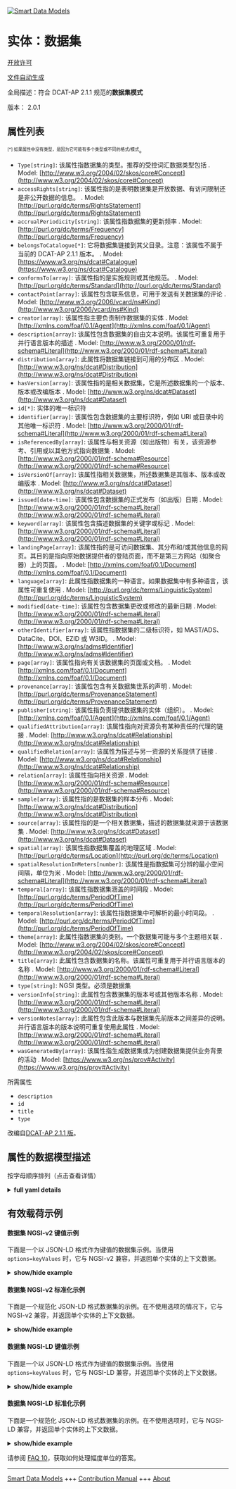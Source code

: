 <!-- 10-Header -->  
[![Smart Data Models](https://smartdatamodels.org/wp-content/uploads/2022/01/SmartDataModels_logo.png "Logo")](https://smartdatamodels.org)  
实体：数据集  
======<!-- /10-Header -->  
<!-- 15-License -->  
[开放许可](https://github.com/smart-data-models//dataModel.DCAT-AP/blob/master/Dataset/LICENSE.md)  
[文件自动生成](https://docs.google.com/presentation/d/e/2PACX-1vTs-Ng5dIAwkg91oTTUdt8ua7woBXhPnwavZ0FxgR8BsAI_Ek3C5q97Nd94HS8KhP-r_quD4H0fgyt3/pub?start=false&loop=false&delayms=3000#slide=id.gb715ace035_0_60)  
<!-- /15-License -->  
<!-- 20-Description -->  
全局描述：符合 DCAT-AP 2.1.1 规范的**数据集模式**  
版本： 2.0.1  
<!-- /20-Description -->  
<!-- 30-PropertiesList -->  

## 属性列表  

<sup><sub>[*] 如果属性中没有类型，是因为它可能有多个类型或不同的格式/模式</sub></sup>。  
- `Type[string]`: 该属性指数据集的类型。推荐的受控词汇数据类型包括  . Model: [http://www.w3.org/2004/02/skos/core#Concept](http://www.w3.org/2004/02/skos/core#Concept)- `accessRights[string]`: 该属性指的是表明数据集是开放数据、有访问限制还是非公开数据的信息。  . Model: [http://purl.org/dc/terms/RightsStatement](http://purl.org/dc/terms/RightsStatement)- `accrualPeriodicity[string]`: 该属性指数据集的更新频率  . Model: [http://purl.org/dc/terms/Frequency](http://purl.org/dc/terms/Frequency)- `belongsToCatalogue[*]`: 它将数据集链接到其父目录。注意：该属性不属于当前的 DCAT-AP 2.1.1 版本。  . Model: [https://www.w3.org/ns/dcat#Catalogue](https://www.w3.org/ns/dcat#Catalogue)- `conformsTo[array]`: 该属性指的是实施规则或其他规范。  . Model: [http://purl.org/dc/terms/Standard](http://purl.org/dc/terms/Standard)- `contactPoint[array]`: 该属性包含联系信息，可用于发送有关数据集的评论  . Model: [http://www.w3.org/2006/vcard/ns#Kind](http://www.w3.org/2006/vcard/ns#Kind)- `creator[array]`: 该属性指主要负责制作数据集的实体  . Model: [http://xmlns.com/foaf/0.1/Agent](http://xmlns.com/foaf/0.1/Agent)- `description[array]`: 该属性包含数据集的自由文本说明。该属性可重复用于并行语言版本的描述  . Model: [http://www.w3.org/2000/01/rdf-schema#Literal](http://www.w3.org/2000/01/rdf-schema#Literal)- `distribution[array]`: 此属性将数据集链接到可用的分布区  . Model: [http://www.w3.org/ns/dcat#Distribution](http://www.w3.org/ns/dcat#Distribution)- `hasVersion[array]`: 该属性指的是相关数据集，它是所述数据集的一个版本、版本或改编版本  . Model: [http://www.w3.org/ns/dcat#Dataset](http://www.w3.org/ns/dcat#Dataset)- `id[*]`: 实体的唯一标识符  - `identifier[array]`: 该属性包含数据集的主要标识符，例如 URI 或目录中的其他唯一标识符  . Model: [http://www.w3.org/2000/01/rdf-schema#Literal](http://www.w3.org/2000/01/rdf-schema#Literal)- `isReferencedBy[array]`: 该属性与相关资源（如出版物）有关，该资源参考、引用或以其他方式指向数据集  . Model: [http://www.w3.org/2000/01/rdf-schema#Resource](http://www.w3.org/2000/01/rdf-schema#Resource)- `isVersionOf[array]`: 该属性指相关数据集，所述数据集是其版本、版本或改编版本  . Model: [http://www.w3.org/ns/dcat#Dataset](http://www.w3.org/ns/dcat#Dataset)- `issued[date-time]`: 该属性包含数据集的正式发布（如出版）日期  . Model: [http://www.w3.org/2000/01/rdf-schema#Literal](http://www.w3.org/2000/01/rdf-schema#Literal)- `keyword[array]`: 该属性包含描述数据集的关键字或标记  . Model: [http://www.w3.org/2000/01/rdf-schema#Literal](http://www.w3.org/2000/01/rdf-schema#Literal)- `landingPage[array]`: 该属性指的是可访问数据集、其分布和/或其他信息的网页。其目的是指向原始数据提供者的登陆页面，而不是第三方网站（如聚合器）上的页面。  . Model: [http://xmlns.com/foaf/0.1/Document](http://xmlns.com/foaf/0.1/Document)- `language[array]`: 此属性指数据集的一种语言。如果数据集中有多种语言，该属性可重复使用  . Model: [http://purl.org/dc/terms/LinguisticSystem](http://purl.org/dc/terms/LinguisticSystem)- `modified[date-time]`: 该属性包含数据集更改或修改的最新日期  . Model: [http://www.w3.org/2000/01/rdf-schema#Literal](http://www.w3.org/2000/01/rdf-schema#Literal)- `otherIdentifier[array]`: 该属性指数据集的二级标识符，如 MAST/ADS、DataCite、DOI、EZID 或 W3ID。  . Model: [http://www.w3.org/ns/adms#Identifier](http://www.w3.org/ns/adms#Identifier)- `page[array]`: 该属性指向有关该数据集的页面或文档。  . Model: [http://xmlns.com/foaf/0.1/Document](http://xmlns.com/foaf/0.1/Document)- `provenance[array]`: 该属性包含有关数据集世系的声明  . Model: [http://purl.org/dc/terms/ProvenanceStatement](http://purl.org/dc/terms/ProvenanceStatement)- `publisher[string]`: 该属性指负责提供数据集的实体（组织）。  . Model: [http://xmlns.com/foaf/0.1/Agent](http://xmlns.com/foaf/0.1/Agent)- `qualifiedAttribution[array]`: 该属性指向对资源负有某种责任的代理的链接  . Model: [http://www.w3.org/ns/dcat#Relationship](http://www.w3.org/ns/dcat#Relationship)- `qualifiedRelation[array]`: 该属性为描述与另一资源的关系提供了链接  . Model: [http://www.w3.org/ns/dcat#Relationship](http://www.w3.org/ns/dcat#Relationship)- `relation[array]`: 该属性指向相关资源  . Model: [http://www.w3.org/2000/01/rdf-schema#Resource](http://www.w3.org/2000/01/rdf-schema#Resource)- `sample[array]`: 该属性指的是数据集的样本分布  . Model: [http://www.w3.org/ns/dcat#Distribution](http://www.w3.org/ns/dcat#Distribution)- `source[array]`: 该属性指的是一个相关数据集，描述的数据集就来源于该数据集  . Model: [http://www.w3.org/ns/dcat#Dataset](http://www.w3.org/ns/dcat#Dataset)- `spatial[array]`: 该属性指数据集覆盖的地理区域  . Model: [http://purl.org/dc/terms/Location](http://purl.org/dc/terms/Location)- `spatialResolutionInMeters[number]`: 该属性是指数据集可分辨的最小空间间隔，单位为米  . Model: [http://www.w3.org/2000/01/rdf-schema#Literal](http://www.w3.org/2000/01/rdf-schema#Literal)- `temporal[array]`: 该属性指数据集涵盖的时间段  . Model: [http://purl.org/dc/terms/PeriodOfTime](http://purl.org/dc/terms/PeriodOfTime)- `temporalResolution[array]`: 该属性指数据集中可解析的最小时间段。  . Model: [http://purl.org/dc/terms/PeriodOfTime](http://purl.org/dc/terms/PeriodOfTime)- `theme[array]`: 此属性指数据集的类别。一个数据集可能与多个主题相关联  . Model: [http://www.w3.org/2004/02/skos/core#Concept](http://www.w3.org/2004/02/skos/core#Concept)- `title[array]`: 此属性包含数据集的名称。该属性可重复用于并行语言版本的名称  . Model: [http://www.w3.org/2000/01/rdf-schema#Literal](http://www.w3.org/2000/01/rdf-schema#Literal)- `type[string]`: NGSI 类型。必须是数据集  - `versionInfo[string]`: 此属性包含数据集的版本号或其他版本名称  . Model: [http://www.w3.org/2000/01/rdf-schema#Literal](http://www.w3.org/2000/01/rdf-schema#Literal)- `versionNotes[array]`: 此属性包含此版本与数据集先前版本之间差异的说明。并行语言版本的版本说明可重复使用此属性  . Model: [http://www.w3.org/2000/01/rdf-schema#Literal](http://www.w3.org/2000/01/rdf-schema#Literal)- `wasGeneratedBy[array]`: 该属性指生成数据集或为创建数据集提供业务背景的活动  . Model: [https://www.w3.org/ns/prov#Activity](https://www.w3.org/ns/prov#Activity)<!-- /30-PropertiesList -->  
<!-- 35-RequiredProperties -->  
所需属性  
- `description`  - `id`  - `title`  - `type`  <!-- /35-RequiredProperties -->  
<!-- 40-RequiredProperties -->  
改编自[DCAT-AP 2.1.1 版](https://joinup.ec.europa.eu/collection/semantic-interoperability-community-semic/solution/dcat-application-profile-data-portals-europe/release/211)。  
<!-- /40-RequiredProperties -->  
<!-- 50-DataModelHeader -->  
## 属性的数据模型描述  
按字母顺序排列（点击查看详情）  
<!-- /50-DataModelHeader -->  
<!-- 60-ModelYaml -->  
<details><summary><strong>full yaml details</strong></summary>    
```yaml  
Dataset:    
  description: Dataset Schema meeting DCAT-AP 2.1.1 specification    
  properties:    
    Type:    
      description: This property refers to the type of the Dataset. A recommended controlled vocabulary data-type is foreseen    
      type: string    
      x-ngsi:    
        model: "http://www.w3.org/2004/02/skos/core#Concept"    
        type: Property    
    accessRights:    
      description: 'This property refers to information that indicates whether the Dataset is open data, has access restrictions or is not public'    
      type: string    
      x-ngsi:    
        model: http://purl.org/dc/terms/RightsStatement    
        type: Property    
    accrualPeriodicity:    
      description: This property refers to the frequency at which the Dataset is updated    
      type: string    
      x-ngsi:    
        model: http://purl.org/dc/terms/Frequency    
        type: Property    
    belongsToCatalogue:    
      anyOf:    
        - description: Link to the catalogue    
          maxLength: 256    
          minLength: 1    
          pattern: ^[\w\-\.\{\}\$\+\*\[\]`|~^@!,:\\]+$    
          type: string    
          x-ngsi:    
            type: Property    
        - description: Link to the catalogue    
          format: uri    
          type: string    
          x-ngsi:    
            type: Property    
      description: 'It links the Dataset to its parent Catalogue. Note: this attribute does not belong to the current version of DCAT-AP, 2.1.1'    
      x-ngsi:    
        model: "https://www.w3.org/ns/dcat#Catalogue"    
        type: Relationship    
    conformsTo:    
      description: 'This property refers to an implementing rule or other specification. '    
      items:    
        description: Every rule or specification applicable    
        type: string    
        x-ngsi:    
          type: Property    
      type: array    
      x-ngsi:    
        model: http://purl.org/dc/terms/Standard    
        type: Property    
    contactPoint:    
      description: This property contains contact information that can be used for sending comments about the Dataset    
      items:    
        description: Every contact element    
        type: string    
        x-ngsi:    
          type: Property    
      type: array    
      x-ngsi:    
        model: "http://www.w3.org/2006/vcard/ns#Kind"    
        type: Property    
    creator:    
      description: This property refers to the entity primarily responsible for producing the dataset    
      items:    
        description: Every creator included    
        type: string    
        x-ngsi:    
          type: Property    
      type: array    
      x-ngsi:    
        model: http://xmlns.com/foaf/0.1/Agent    
        type: Property    
    description:    
      description: This property contains a free-text account of the Dataset. This property can be repeated for parallel language versions of the description    
      items:    
        description: Every description in a language    
        type: string    
        x-ngsi:    
          type: Property    
      type: array    
      x-ngsi:    
        model: "http://www.w3.org/2000/01/rdf-schema#Literal"    
        type: Property    
    distribution:    
      description: This property links the Dataset to an available Distribution    
      items:    
        anyOf:    
          - description: Every link to a distribution    
            maxLength: 256    
            minLength: 1    
            pattern: ^[\w\-\.\{\}\$\+\*\[\]`|~^@!,:\\]+$    
            type: string    
            x-ngsi:    
              type: Property    
          - description: Every link to a distribution    
            format: uri    
            type: string    
            x-ngsi:    
              type: Property    
      type: array    
      x-ngsi:    
        model: "http://www.w3.org/ns/dcat#Distribution"    
        type: Relationship    
    hasVersion:    
      description: 'This property refers to a related Dataset that is a version, edition, or adaptation of the described Dataset'    
      items:    
        description: Every version of the related datasets    
        format: uri    
        type: string    
        x-ngsi:    
          type: Property    
      type: array    
      x-ngsi:    
        model: "http://www.w3.org/ns/dcat#Dataset"    
        type: Property    
    id:    
      anyOf:    
        - description: Identifier format of any NGSI entity    
          maxLength: 256    
          minLength: 1    
          pattern: ^[\w\-\.\{\}\$\+\*\[\]`|~^@!,:\\]+$    
          type: string    
          x-ngsi:    
            type: Property    
        - description: Identifier format of any NGSI entity    
          format: uri    
          type: string    
          x-ngsi:    
            type: Property    
      description: Unique identifier of the entity    
      x-ngsi:    
        type: Property    
    identifier:    
      description: 'This property contains the main identifier for the Dataset, e.g. the URI or other unique identifier in the context of the Catalogue'    
      items:    
        description: Every identifier of the dataset    
        format: uri    
        type: string    
        x-ngsi:    
          type: Property    
      type: array    
      x-ngsi:    
        model: "http://www.w3.org/2000/01/rdf-schema#Literal"    
        type: Property    
    isReferencedBy:    
      description: 'This property is about a related resource, such as a publication, that references, cites, or otherwise points to the dataset'    
      items:    
        description: Every resource related to the dataset    
        format: uri    
        type: string    
        x-ngsi:    
          type: Property    
      type: array    
      x-ngsi:    
        model: "http://www.w3.org/2000/01/rdf-schema#Resource"    
        type: Relationship    
    isVersionOf:    
      description: 'This property refers to a related Dataset of which the described Dataset is a version, edition, or adaptation'    
      items:    
        description: Every dataset that the current dataset is a version of it    
        format: uri    
        type: string    
        x-ngsi:    
          type: Property    
      type: array    
      x-ngsi:    
        model: "http://www.w3.org/ns/dcat#Dataset"    
        type: Property    
    issued:    
      description: 'This property contains the date of formal issuance (e.g., publication) of the Dataset'    
      format: date-time    
      type: string    
      x-ngsi:    
        model: "http://www.w3.org/2000/01/rdf-schema#Literal"    
        type: Property    
    keyword:    
      description: 'This property contains a keyword or tag, describing the Dataset'    
      items:    
        description: Every keyword tag included    
        type: string    
        x-ngsi:    
          type: Property    
      type: array    
      x-ngsi:    
        model: "http://www.w3.org/2000/01/rdf-schema#Literal"    
        type: Property    
    landingPage:    
      description: 'This property refers to a web page that provides access to the Dataset, its Distributions and/or additional information. It is intended to point to a landing page at the original data provider, not to a page on a site of a third party, such as an aggregator'    
      items:    
        description: Every web page listed    
        format: uri    
        type: string    
        x-ngsi:    
          type: Property    
      type: array    
      x-ngsi:    
        model: http://xmlns.com/foaf/0.1/Document    
        type: Property    
    language:    
      description: This property refers to a language of the Dataset. This property can be repeated if there are multiple languages in the Dataset    
      items:    
        description: Every language included    
        type: string    
        x-ngsi:    
          type: Property    
      type: array    
      x-ngsi:    
        model: http://purl.org/dc/terms/LinguisticSystem    
        type: Property    
    modified:    
      description: This property contains the most recent date on which the Dataset was changed or modified    
      format: date-time    
      type: string    
      x-ngsi:    
        model: "http://www.w3.org/2000/01/rdf-schema#Literal"    
        type: Property    
    otherIdentifier:    
      description: 'This property refers to a secondary identifier of the Dataset, such as MAST/ADS, DataCite, DOI, EZID or W3ID'    
      items:    
        description: Every additional identifier included    
        format: uri    
        type: string    
        x-ngsi:    
          type: Property    
      type: array    
      x-ngsi:    
        model: "http://www.w3.org/ns/adms#Identifier"    
        type: Property    
    page:    
      description: 'This property refers to a page or document about this Dataset. '    
      items:    
        description: Every page or document    
        format: uri    
        type: string    
        x-ngsi:    
          type: Property    
      type: array    
      x-ngsi:    
        model: http://xmlns.com/foaf/0.1/Document    
        type: Property    
    provenance:    
      description: This property contains a statement about the lineage of a Dataset    
      items:    
        description: Every lineage associated to the dataset    
        type: string    
        x-ngsi:    
          type: Property    
      type: array    
      x-ngsi:    
        model: http://purl.org/dc/terms/ProvenanceStatement    
        type: Property    
    publisher:    
      description: This property refers to an entity (organisation) responsible for making the Dataset available    
      type: string    
      x-ngsi:    
        model: http://xmlns.com/foaf/0.1/Agent    
        type: Property    
    qualifiedAttribution:    
      description: This property refers to a link to an Agent having some form of responsibility for the resource    
      items:    
        description: Every attribution included    
        type: string    
        x-ngsi:    
          type: Property    
      type: array    
      x-ngsi:    
        model: "http://www.w3.org/ns/dcat#Relationship"    
        type: Property    
    qualifiedRelation:    
      description: This property provides a link to a description of a relationship with another resource    
      items:    
        description: Every qualified relation included    
        format: uri    
        type: string    
        x-ngsi:    
          type: Property    
      type: array    
      x-ngsi:    
        model: "http://www.w3.org/ns/dcat#Relationship"    
        type: Property    
    relation:    
      description: This property refers to a related resource    
      items:    
        description: Every related resource included    
        format: uri    
        type: string    
        x-ngsi:    
          type: Property    
      type: array    
      x-ngsi:    
        model: "http://www.w3.org/2000/01/rdf-schema#Resource"    
        type: Property    
    sample:    
      description: This property refers to a sample distribution of the dataset    
      items:    
        description: Every sample included with the dataset    
        format: uri    
        type: string    
        x-ngsi:    
          type: Property    
      type: array    
      x-ngsi:    
        model: "http://www.w3.org/ns/dcat#Distribution"    
        type: Property    
    source:    
      description: This property refers to a related Dataset from which the described Dataset is derived    
      items:    
        description: Every dataset which is a source of the current dataset    
        format: uri    
        type: string    
        x-ngsi:    
          type: Property    
      type: array    
      x-ngsi:    
        model: "http://www.w3.org/ns/dcat#Dataset"    
        type: Property    
    spatial:    
      description: This property refers to a geographic region that is covered by the Dataset    
      items:    
        description: 'Geojson reference to the item. It can be Point, LineString, Polygon, MultiPoint, MultiLineString or MultiPolygon'    
        oneOf:    
          - bbox:    
              items:    
                type: number    
              minItems: 4    
              type: array    
            coordinates:    
              items:    
                type: number    
              minItems: 2    
              type: array    
            type:    
              enum:    
                - Point    
              type: string    
          - bbox:    
              items:    
                type: number    
              minItems: 4    
              type: array    
            coordinates:    
              items:    
                items:    
                  type: number    
                minItems: 2    
                type: array    
              minItems: 2    
              type: array    
            type:    
              enum:    
                - LineString    
              type: string    
          - bbox:    
              items:    
                type: number    
              minItems: 4    
              type: array    
            coordinates:    
              items:    
                items:    
                  items:    
                    type: number    
                  minItems: 2    
                  type: array    
                minItems: 4    
                type: array    
              type: array    
            type:    
              enum:    
                - Polygon    
              type: string    
          - bbox:    
              items:    
                type: number    
              minItems: 4    
              type: array    
            coordinates:    
              items:    
                items:    
                  type: number    
                minItems: 2    
                type: array    
              type: array    
            type:    
              enum:    
                - MultiPoint    
              type: string    
          - bbox:    
              items:    
                type: number    
              minItems: 4    
              type: array    
            coordinates:    
              items:    
                items:    
                  items:    
                    type: number    
                  minItems: 2    
                  type: array    
                minItems: 2    
                type: array    
              type: array    
            type:    
              enum:    
                - MultiLineString    
              type: string    
          - bbox:    
              items:    
                type: number    
              minItems: 4    
              type: array    
            coordinates:    
              items:    
                items:    
                  items:    
                    items:    
                    minItems: 2    
                    type: array    
                  minItems: 4    
                  type: array    
                type: array    
              type: array    
            type:    
              enum:    
                - MultiPolygon    
              type: string    
        x-ngsi:    
          type: GeoProperty    
      type: array    
      x-ngsi:    
        model: http://purl.org/dc/terms/Location    
        type: GeoProperty    
    spatialResolutionInMeters:    
      description: 'This property refers to the minimum spatial separation resolvable in a dataset, measured in meters'    
      type: number    
      x-ngsi:    
        model: "http://www.w3.org/2000/01/rdf-schema#Literal"    
        type: Property    
    temporal:    
      description: This property refers to a temporal period that the Dataset covers    
      items:    
        description: Every temporal period included    
        format: date-time    
        type: string    
        x-ngsi:    
          type: Property    
      type: array    
      x-ngsi:    
        model: http://purl.org/dc/terms/PeriodOfTime    
        type: Property    
    temporalResolution:    
      description: 'This property refers to the minimum time period resolvable in the dataset. '    
      items:    
        description: Every temporal resolution included    
        format: duration    
        type: string    
        x-ngsi:    
          type: Property    
      type: array    
      x-ngsi:    
        model: http://purl.org/dc/terms/PeriodOfTime    
        type: Property    
    theme:    
      description: This property refers to a category of the Dataset. A Dataset may be associated with multiple themes    
      items:    
        description: Every theme included    
        type: string    
        x-ngsi:    
          type: Property    
      type: array    
      x-ngsi:    
        model: "http://www.w3.org/2004/02/skos/core#Concept"    
        type: Property    
    title:    
      description: This property contains a name given to the Dataset. This property can be repeated for parallel language versions of the name    
      items:    
        description: Every title in a language    
        type: string    
        x-ngsi:    
          type: Property    
      type: array    
      x-ngsi:    
        model: "http://www.w3.org/2000/01/rdf-schema#Literal"    
        type: Property    
    type:    
      description: NGSI type. It has to be Dataset    
      enum:    
        - Dataset    
      type: string    
      x-ngsi:    
        type: Property    
    versionInfo:    
      description: This property contains a version number or other version designation of the Dataset    
      type: string    
      x-ngsi:    
        model: "http://www.w3.org/2000/01/rdf-schema#Literal"    
        type: Property    
    versionNotes:    
      description: This property contains a description of the differences between this version and a previous version of the Dataset. This property can be repeated for parallel language versions of the version notes    
      items:    
        description: Every language description of the version notes    
        type: string    
        x-ngsi:    
          type: Property    
      type: array    
      x-ngsi:    
        model: "http://www.w3.org/2000/01/rdf-schema#Literal"    
        type: Property    
    wasGeneratedBy:    
      description: 'This property refers to an activity that generated, or provides the business context for, the creation of the dataset'    
      items:    
        description: Every activity included    
        type: string    
        x-ngsi:    
          type: Property    
      type: array    
      x-ngsi:    
        model: "https://www.w3.org/ns/prov#Activity"    
        type: Property    
  required:    
    - id    
    - type    
    - description    
    - title    
  type: object    
  x-derived-from: ""    
  x-disclaimer: 'Redistribution and use in source and binary forms, with or without modification, are permitted  provided that the license conditions are met. Copyleft (c) 2022 Contributors to Smart Data Models Program'    
  x-license-url: https://github.com/smart-data-models/dataModel.DCAT-AP/blob/master/Dataset/LICENSE.md    
  x-model-schema: https://smart-data-models.github.io/dataModel.DCAT-AP/Dataset/schema.json    
  x-model-tags: INTERSTAT    
  x-version: 2.0.1    
```  
</details>    
<!-- /60-ModelYaml -->  
<!-- 70-MiddleNotes -->  
<!-- /70-MiddleNotes -->  
<!-- 80-Examples -->  
## 有效载荷示例  
#### 数据集 NGSI-v2 键值示例  
下面是一个以 JSON-LD 格式作为键值的数据集示例。当使用 `options=keyValues` 时，它与 NGSI-v2 兼容，并返回单个实体的上下文数据。  
<details><summary><strong>show/hide example</strong></summary>    
```json  
{  
  "id": "urn:ngsi-ld:Dataset:id:VESI:23278568",  
  "type": "Dataset",  
  "modified": "2015-07-13T03:09:32Z",  
  "source": [  
    "urn:ngsi-ld:Dataset:items:YSWN:41266715"  
  ],  
  "description": [  
    "Alojamientos turísticos en sus diferentes modalidades y categorias de la Comunidad de Madrid."  
  ],  
  "title": [  
    "Alojamientos turísticos en sus diferentes modalidades y categorias de la Comunidad de Madrid"  
  ],  
  "contactPoint": [  
    "https://datos.gob.es/es/comment/reply/145778."  
  ],  
  "belongsToCatalogue": "urn:ngsi-ld:Catalogue:items:MWVK:61846917",  
  "distribution": [  
    "urn:ngsi-ld:Distribution:items:KJVK:30944451",  
    "urn:ngsi-ld:Distribution:items:MMWU:84196227"  
  ],  
  "keyword": [  
    "alojamiento",  
    "apartamento rural",  
    "apartamento turístico",  
    "campamento de turismo",  
    "camping",  
    "casa rural",  
    "casas de huéspedes",  
    "hostal",  
    "hostel",  
    "hosteria",  
    "hotel",  
    "hotel rural",  
    "hotel-apartamento",  
    "pension",  
    "vivienda de uso turistico"  
  ],  
  "publisher": "comunidad de madrid.",  
  "spatial": [  
    {  
      "type": "Point",  
      "coordinates": [  
        9.922458,  
        109.478534  
      ]  
    }  
  ],  
  "temporal": [  
    "2023-04-03T02:35:57Z"  
  ],  
  "theme": [  
    "Economy",  
    "Tourism"  
  ],  
  "accessRights": "https://creativecommons.org/licenses/by/4.0/legalcode.es",  
  "creator": [  
    "Comunidad de Madrid"  
  ],  
  "page": [  
    "urn:ngsi-ld:Dataset:items:EDTJ:28919577",  
    "urn:ngsi-ld:Dataset:items:GKJO:30040605"  
  ],  
  "accrualPeriodicity": "weekly",  
  "hasVersion": [  
    "urn:ngsi-ld:Dataset:items:SQSB:90831182",  
    "urn:ngsi-ld:Dataset:items:FFVZ:69502935"  
  ],  
  "identifier": [  
    "urn:ngsi-ld:Dataset:items:MBNQ:57176010",  
    "urn:ngsi-ld:Dataset:items:DDDJ:93242038"  
  ],  
  "isReferencedBy": [  
    "urn:ngsi-ld:Dataset:items:YQRP:33454193",  
    "urn:ngsi-ld:Dataset:items:RBND:48628164"  
  ],  
  "isVersionOf": [  
    "urn:ngsi-ld:Dataset:items:AMAC:16896252",  
    "urn:ngsi-ld:Dataset:items:IPSO:04920226"  
  ],  
  "landingPage": [  
    "urn:ngsi-ld:Dataset:items:UMBA:72418275",  
    "urn:ngsi-ld:Dataset:items:GUKW:86586813"  
  ],  
  "language": [  
    "EN",  
    "SP"  
  ],  
  "otherIdentifier": [  
    "urn:ngsi-ld:Dataset:items:ZNYR:18053145",  
    "urn:ngsi-ld:Dataset:items:ICBO:96194869"  
  ],  
  "provenance": [  
    "1",  
    "2"  
  ],  
  "qualifiedAttribution": [  
    ""  
  ],  
  "qualifiedRelation": [  
    "urn:ngsi-ld:Dataset:items:ITFK:67369057",  
    "urn:ngsi-ld:Dataset:items:ZJWX:10596189"  
  ],  
  "relatedResource": [  
    "urn:ngsi-ld:Dataset:items:FXEY:35067714",  
    "urn:ngsi-ld:Dataset:items:YYOL:47950545"  
  ],  
  "issued": "1983-07-16T12:51:26Z",  
  "sample": [  
    "urn:ngsi-ld:Dataset:items:QJPZ:50290394",  
    "urn:ngsi-ld:Dataset:items:ZSSA:73451152"  
  ],  
  "spatialResolutionInMeters": 0.6,  
  "temporalResolution": [  
    "PT15M"  
  ],  
  "Type": "",  
  "version": "",  
  "versionNotes": [  
  ],  
  "wasGeneratedBy": [  
    "datos.gob.es"  
  ]  
}  
```  
</details>  
#### 数据集 NGSI-v2 标准化示例  
下面是一个规范化 JSON-LD 格式数据集的示例。在不使用选项的情况下，它与 NGSI-v2 兼容，并返回单个实体的上下文数据。  
<details><summary><strong>show/hide example</strong></summary>    
```json  
{  
  "id": "urn:ngsi-ld:Dataset:id:HUZY:68185655",  
  "type": "Dataset",  
  "modified": {  
    "type": "DateTime",  
    "value": "2021-07-01T10:27:59Z"  
  },  
  "source": {  
    "type": "Text",  
    "value":"urn:ngsi-ld:Dataset:items:YSWN:41266715"  
  },  
  "description": {  
    "type": "Text",  
    "value": ["Alojamientos turísticos en sus diferentes modalidades y categorias de la Comunidad de Madrid."]  
  },  
  "title": {  
    "type": "array",  
    "value": [  
      "Alojamientos turísticos en sus diferentes modalidades y categorias de la Comunidad de Madrid"  
    ]  
  },  
  "contactPoint": {  
    "type": "array",  
    "value": [  
       "https://datos.gob.es/es/comment/reply/145778."  
    ]  
  },  
  "belongsToCatalogue": {  
    "type": "Text",  
    "value": "urn:ngsi-ld:Catalogue:items:MWVK:61846917"  
  },  
  "distribution": {  
    "type": "array",  
    "value": [  
      "urn:ngsi-ld:Distribution:items:KJVK:30944451",  
      "urn:ngsi-ld:Distribution:items:MMWU:84196227"  
    ]  
  },  
  "keyword": {  
    "type": "array",  
    "value": [  
    "alojamiento",  
    "apartamento rural",  
    "apartamento turístico",  
    "campamento de turismo",  
    "camping",  
    "casa rural",  
    "casas de huéspedes",  
    "hostal",  
    "hostel",  
    "hosteria",  
    "hotel",  
    "hotel rural",  
    "hotel-apartamento",  
    "pension",  
    "vivienda de uso turistico"  
    ]  
  },  
  "publisher": {  
    "type": "Text",  
    "value": "comunidad de madrid"  
  },  
  "spatial": {  
    "type": "geo:json",  
    "value": {  
      "type": "Point",  
      "coordinates": [  
        22.1394715,  
        -7.100602  
      ]  
    }  
  },  
  "temporal": {  
    "type": "array",  
    "value": [  
    "2023-04-03T02:35:57Z"  
    ]  
  },  
  "theme": {  
    "type": "array",  
    "value": [  
    "Economy",  
    "Tourism"  
    ]  
  },  
  "accessRights": {  
    "type": "Text",  
    "value": "https://creativecommons.org/licenses/by/4.0/legalcode.es"  
  },  
  "creator": {  
    "type": "Text",  
    "value":  "Comunidad de Madrid"  
  },  
  "page": {  
    "type": "array",  
    "value": [  
      "",  
      ""  
    ]  
  },  
  "accrualPeriodicity": {  
    "type": "array",  
    "value": "two years"  
  },  
  "hasVersion": {  
    "type": "Text",  
    "value": [  
      "",  
      ""  
    ]  
  },  
  "identifier": {  
    "type": "array",  
    "value": [  
      "",  
      ""  
    ]  
  },  
  "isReferencedBy": {  
    "type": "array",  
    "value": [  
      "urn:ngsi-ld:Dataset:items:HJNK:88711880",  
      "urn:ngsi-ld:Dataset:items:MDEO:95193079"  
    ]  
  },  
  "isVersionOf": {  
    "type": "array",  
    "value": [  
      "urn:ngsi-ld:Dataset:items:RBWE:31388012",  
      "urn:ngsi-ld:Dataset:items:GATZ:02632837"  
    ]  
  },  
  "landingPage": {  
    "type": "array",  
    "value": [  
      "htps://meloda.org"  
    ]  
  },  
  "language": {  
    "type": "array",  
    "value": [  
      "EN",  
      "ES"  
    ]  
  },  
  "otherIdentifier": {  
    "type": "array",  
    "value": [  
      "",  
      ""  
    ]  
  },  
  "provenance": {  
    "type": "array",  
    "value": [  
      "",  
      ""  
    ]  
  },  
  "qualifiedAttribution": {  
    "type": "array",  
    "value": [  
      ""  
    ]  
  },  
  "qualifiedRelation": {  
    "type": "array",  
    "value": [  
      ""  
    ]  
  },  
  "relatedResource": {  
    "type": "array",  
    "value": [  
      "urn:ngsi-ld:Dataset:items:LGBY:74926949",  
      "urn:ngsi-ld:Dataset:items:ZAUC:79968579"  
    ]  
  },  
  "issued": {  
    "type": "DateTime",  
    "value": "2021-10-01T15:46:46Z"  
  },  
  "sample": {  
    "type": "array",  
    "value": [  
      "urn:ngsi-ld:Dataset:items:MLHW:64299003",  
      "urn:ngsi-ld:Dataset:items:GNXL:59256807"  
    ]  
  },  
  "spatialResolutionInMeters": {  
    "type": "array",  
    "value": [  
      0.6  
    ]  
  },  
  "temporalResolution": {  
    "type": "array",  
    "value": [  
      "PT15M"  
    ]  
  },  
  "Type": {  
    "type": "Text",  
    "value": ""  
  },  
  "version": {  
    "type": "Text",  
    "value": "3.0"  
  },  
  "versionNotes": {  
    "type": "array",  
    "value": [  
      "With temporal evolution"  
    ]  
  },  
  "wasGeneratedBy": {  
    "type": "Text",  
    "value": [  
      "meloda Team"  
    ]  
  }  
}  
```  
</details>  
#### 数据集 NGSI-LD 键值示例  
下面是一个以 JSON-LD 格式作为键值的数据集示例。当使用 `options=keyValues` 时，它与 NGSI-LD 兼容，并返回单个实体的上下文数据。  
<details><summary><strong>show/hide example</strong></summary>    
```json  
{  
  "id": "urn:ngsi-ld:Dataset:id:VESI:23278568",  
  "type": "Dataset",  
  "modified": "2015-07-13T03:09:32Z",  
  "source": [  
    "urn:ngsi-ld:Dataset:items:YSWN:41266715"  
  ],  
  "description": [  
    "Alojamientos turísticos en sus diferentes modalidades y categorias de la Comunidad de Madrid."  
  ],  
  "title": [  
    "Alojamientos turísticos en sus diferentes modalidades y categorias de la Comunidad de Madrid"  
  ],  
  "contactPoint": [  
    "https://datos.gob.es/es/comment/reply/145778."  
  ],  
  "belongsToCatalogue": "urn:ngsi-ld:Catalogue:items:MWVK:61846917",  
  "distribution": [  
    "urn:ngsi-ld:Distribution:items:KJVK:30944451",  
    "urn:ngsi-ld:Distribution:items:MMWU:84196227"  
  ],  
  "keyword": [  
    "alojamiento",  
    "apartamento rural",  
    "apartamento turístico",  
    "campamento de turismo",  
    "camping",  
    "casa rural",  
    "casas de huéspedes",  
    "hostal",  
    "hostel",  
    "hosteria",  
    "hotel",  
    "hotel rural",  
    "hotel-apartamento",  
    "pension",  
    "vivienda de uso turistico"  
  ],  
  "publisher": "Statement which consumer product thought total. Nothing concern picture involve paper nor kid.",  
  "spatial": [  
    {  
      "type": "Point",  
      "coordinates": [  
        9.922458,  
        109.478534  
      ]  
    }  
  ],  
  "temporal": [  
    "2023-04-03T02:35:57Z"  
  ],  
  "theme": [  
    "Economy",  
    "Tourism"  
  ],  
  "accessRights": "https://creativecommons.org/licenses/by/4.0/legalcode.es",  
  "creator": [  
    "Comunidad de Madrid"  
  ],  
  "page": [  
    "urn:ngsi-ld:Dataset:items:EDTJ:28919577",  
    "urn:ngsi-ld:Dataset:items:GKJO:30040605"  
  ],  
  "accrualPeriodicity": "weekly",  
  "hasVersion": [  
    "urn:ngsi-ld:Dataset:items:SQSB:90831182",  
    "urn:ngsi-ld:Dataset:items:FFVZ:69502935"  
  ],  
  "identifier": [  
    "urn:ngsi-ld:Dataset:items:MBNQ:57176010",  
    "urn:ngsi-ld:Dataset:items:DDDJ:93242038"  
  ],  
  "isReferencedBy": [  
    "urn:ngsi-ld:Dataset:items:YQRP:33454193",  
    "urn:ngsi-ld:Dataset:items:RBND:48628164"  
  ],  
  "isVersionOf": [  
    "urn:ngsi-ld:Dataset:items:AMAC:16896252",  
    "urn:ngsi-ld:Dataset:items:IPSO:04920226"  
  ],  
  "landingPage": [  
    "urn:ngsi-ld:Dataset:items:UMBA:72418275",  
    "urn:ngsi-ld:Dataset:items:GUKW:86586813"  
  ],  
  "language": [  
    "EN",  
    "SP"  
  ],  
  "otherIdentifier": [  
    "urn:ngsi-ld:Dataset:items:ZNYR:18053145",  
    "urn:ngsi-ld:Dataset:items:ICBO:96194869"  
  ],  
  "provenance": [  
    "1",  
    "2"  
  ],  
  "qualifiedAttribution": [  
    "Central born manage evidence data. Answer doctor visit ready physical fact. Quite allow however certain lose heart.",  
    "Home interesting range ever. Magazine the instead particularly. Late have collection."  
  ],  
  "qualifiedRelation": [  
    "urn:ngsi-ld:Dataset:items:ITFK:67369057",  
    "urn:ngsi-ld:Dataset:items:ZJWX:10596189"  
  ],  
  "relatedResource": [  
    "urn:ngsi-ld:Dataset:items:FXEY:35067714",  
    "urn:ngsi-ld:Dataset:items:YYOL:47950545"  
  ],  
  "releaseDate": "1983-07-16T12:51:26Z",  
  "sample": [  
    "urn:ngsi-ld:Dataset:items:QJPZ:50290394",  
    "urn:ngsi-ld:Dataset:items:ZSSA:73451152"  
  ],  
  "spatialResolutionInMeters": 0.6,  
  "temporalResolution": [  
   "PT15M"  
  ],  
  "Type": "",  
  "version": "",  
  "versionNotes": [  
  ],  
  "wasGeneratedBy": [  
    "datos.gob.es"  
  ],  
  "@context": [  
    "https://raw.githubusercontent.com/smart-data-models/dataModel.DCAT-AP/master/context.jsonld"  
  ]  
}  
```  
</details>  
#### 数据集 NGSI-LD 标准化示例  
下面是一个规范化 JSON-LD 格式数据集的示例。在不使用选项时，它与 NGSI-LD 兼容，并返回单个实体的上下文数据。  
<details><summary><strong>show/hide example</strong></summary>    
```json  
{  
  "id": "urn:ngsi-ld:Dataset:id:HUZY:68185655",  
  "type": "Dataset",  
  "modified": {  
    "type": "Property",  
    "value": {  
      "@type": "DateTime",  
      "@value": "2021-07-01T10:27:59Z"  
    }  
  },  
  "source": {  
    "type": "Property",  
    "value":"urn:ngsi-ld:Dataset:items:YSWN:41266715"  
  },  
  "description": {  
    "type": "Property",  
    "value": ["Alojamientos turísticos en sus diferentes modalidades y categorias de la Comunidad de Madrid."]  
  },  
  "title": {  
    "type": "Property",  
    "value": [  
      "Alojamientos turísticos en sus diferentes modalidades y categorias de la Comunidad de Madrid"  
    ]  
  },  
  "contactPoint": {  
    "type": "Property",  
    "value": [  
       "https://datos.gob.es/es/comment/reply/145778."  
    ]  
  },  
  "belongsToCatalogue": {  
    "type": "Relationship",  
    "object": "urn:ngsi-ld:Catalogue:items:MWVK:61846917"  
  },  
  "distribution": {  
    "type": "Relationship",  
    "object": [  
      "urn:ngsi-ld:Distribution:items:KJVK:30944451",  
      "urn:ngsi-ld:Distribution:items:MMWU:84196227"  
    ]  
  },  
  "keyword": {  
    "type": "Property",  
    "value": [  
    "alojamiento",  
    "apartamento rural",  
    "apartamento turístico",  
    "campamento de turismo",  
    "camping",  
    "casa rural",  
    "casas de huéspedes",  
    "hostal",  
    "hostel",  
    "hosteria",  
    "hotel",  
    "hotel rural",  
    "hotel-apartamento",  
    "pension",  
    "vivienda de uso turistico"  
    ]  
  },  
  "publisher": {  
    "type": "Property",  
    "value": "Comunidad de madrid"  
  },  
  "spatial": {  
    "type": "GeoProperty",  
    "value": {  
      "type": "Point",  
      "coordinates": [  
        22.1394715,  
        -7.100602  
      ]  
    }  
  },  
  "temporal": {  
    "type": "Property",  
    "value": [  
    "2023-04-03T02:35:57Z"  
    ]  
  },  
  "theme": {  
    "type": "Property",  
    "value": [  
    "Economy",  
    "Tourism"  
    ]  
  },  
  "accessRights": {  
    "type": "Property",  
    "value": "https://creativecommons.org/licenses/by/4.0/legalcode.es"  
  },  
  "creator": {  
    "type": "Property",  
    "value":  "Comunidad de Madrid"  
  },  
  "page": {  
    "type": "Property",  
    "value": [  
      "",  
      ""  
    ]  
  },  
  "accrualPeriodicity": {  
    "type": "Property",  
    "value": "two years"  
  },  
  "hasVersion": {  
    "type": "Property",  
    "value": [  
      "",  
      ""  
    ]  
  },  
  "identifier": {  
    "type": "Property",  
    "value": [  
      "",  
      ""  
    ]  
  },  
  "isReferencedBy": {  
    "type": "Relationship",  
    "object": [  
      "urn:ngsi-ld:Dataset:items:HJNK:88711880",  
      "urn:ngsi-ld:Dataset:items:MDEO:95193079"  
    ]  
  },  
  "isVersionOf": {  
    "type": "Property",  
    "value": [  
      "urn:ngsi-ld:Dataset:items:RBWE:31388012",  
      "urn:ngsi-ld:Dataset:items:GATZ:02632837"  
    ]  
  },  
  "landingPage": {  
    "type": "Property",  
    "value": [  
      "htps://meloda.org"  
    ]  
  },  
  "language": {  
    "type": "Property",  
    "value": [  
      "EN",  
      "ES"  
    ]  
  },  
  "otherIdentifier": {  
    "type": "Property",  
    "value": [  
      "",  
      ""  
    ]  
  },  
  "provenance": {  
    "type": "Property",  
    "value": [  
      "",  
      ""  
    ]  
  },  
  "qualifiedAttribution": {  
    "type": "Property",  
    "value": [  
      ""  
    ]  
  },  
  "qualifiedRelation": {  
    "type": "Property",  
    "value": [  
      ""  
    ]  
  },  
  "relation": {  
    "type": "Property",  
    "value": [  
      "urn:ngsi-ld:Dataset:items:LGBY:74926949",  
      "urn:ngsi-ld:Dataset:items:ZAUC:79968579"  
    ]  
  },  
  "issued": {  
    "type": "Property",  
    "value": {  
      "@type": "DateTime",  
      "@value": "2021-10-01T15:46:46Z"  
    }  
  },  
  "sample": {  
    "type": "Property",  
    "value": [  
      "urn:ngsi-ld:Dataset:items:MLHW:64299003",  
      "urn:ngsi-ld:Dataset:items:GNXL:59256807"  
    ]  
  },  
  "spatialResolutionInMeters": {  
    "type": "Property",  
    "value": [  
      0.6  
    ]  
  },  
  "temporalResolution": {  
    "type": "Property",  
    "value": [  
      "PT15M"  
    ]  
  },  
  "Type": {  
    "type": "Property",  
    "value": ""  
  },  
  "versionInfo": {  
    "type": "Property",  
    "value": "3.0"  
  },  
  "versionNotes": {  
    "type": "Property",  
    "value": [  
      "With temporal evolution"  
    ]  
  },  
  "wasGeneratedBy": {  
    "type": "Property",  
    "value": [  
      "meloda Team"  
    ]  
  },  
  "@context": [  
    "https://raw.githubusercontent.com/smart-data-models/dataModel.DCAT-AP/master/context.jsonld"  
  ]  
}  
```  
</details><!-- /80-Examples -->  
<!-- 90-FooterNotes -->  
<!-- /90-FooterNotes -->  
<!-- 95-Units -->  
请参阅 [FAQ 10](https://smartdatamodels.org/index.php/faqs/)，获取如何处理幅度单位的答案。  
<!-- /95-Units -->  
<!-- 97-LastFooter -->  
---  
[Smart Data Models](https://smartdatamodels.org) +++ [Contribution Manual](https://bit.ly/contribution_manual) +++ [About](https://bit.ly/Introduction_SDM)<!-- /97-LastFooter -->  
